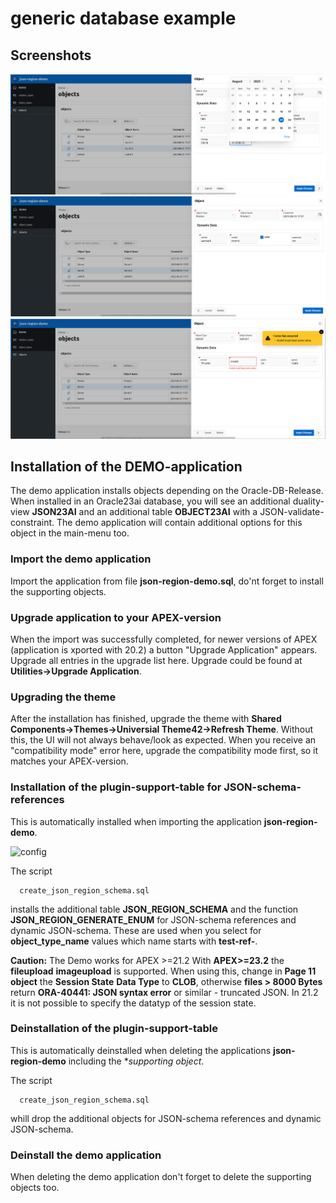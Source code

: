 # generic database example

## Screenshots
![Server](server.png)
![Printer](printer.png)
![Switch](switch.png)



## Installation of the DEMO-application

The demo application installs objects depending on the Oracle-DB-Release.
When  installed in an Oracle23ai database, you will see an additional duality-view **JSON23AI** and an additional table **OBJECT23AI** with a JSON-validate-constraint.
The demo application will contain additional options for this object in the main-menu too.

### Import the demo application

Import the application from file **json-region-demo.sql**, do'nt forget to install the supporting objects.

### Upgrade application to your APEX-version

When the import was successfully completed, for newer versions of APEX (application is xported with 20.2) a button "Upgrade Application" appears. Upgrade all entries in the upgrade list here.
Upgrade could be found at **Utilities->Upgrade Application**.

### Upgrading the theme

After the installation has finished, upgrade the theme with **Shared Components->Themes->Universial Theme42->Refresh Theme**.
Without this, the UI will not always behave/look as expected.
When you receive an "compatibility mode" error here, upgrade the compatibility mode first, so it matches your APEX-version.  

### Installation of the plugin-support-table for JSON-schema-references

This is automatically installed when importing the application **json-region-demo**.

![config](region-config-0.png)

The script 
```
  create_json_region_schema.sql
```

installs the additional table **JSON_REGION_SCHEMA** and the function **JSON_REGION_GENERATE_ENUM** for JSON-schema references and dynamic JSON-schema.
These are used when you select for **object_type_name** values which name starts with **test-ref-**.

**Caution:** The Demo works for APEX >=21.2
With **APEX>=23.2** the **fileupload** **imageupload** is supported. When using this, change in **Page 11 object** the **Session State** **Data Type** to **CLOB**, otherwise **files > 8000 Bytes** return **ORA-40441: JSON syntax error** or similar - truncated JSON.
In 21.2 it is not possible to specify the datatyp of the session state.

### Deinstallation of the plugin-support-table

This is automatically deinstalled when deleting the applications  **json-region-demo** including the **supporting object*.

The script 
```
  create_json_region_schema.sql
```
whill drop the additional objects for JSON-schema references and dynamic JSON-schema.

### Deinstall the demo application

When deleting the demo application don't forget to delete the supporting objects too.
